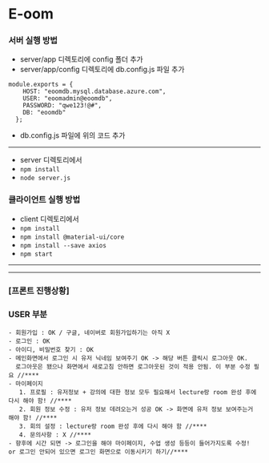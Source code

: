 # E-oom

### 서버 실행 방법
- server/app 디렉토리에 config 폴더 추가
- server/app/config 디렉토리에 db.config.js 파일 추가

```
module.exports = {
    HOST: "eoomdb.mysql.database.azure.com",
    USER: "eoomadmin@eoomdb",
    PASSWORD: "qwe123!@#",
    DB: "eoomdb"
  };
```

- db.config.js 파일에 위의 코드 추가

------
- server 디렉토리에서 
- `npm install`
- `node server.js` 

### 클라이언트 실행 방법
- client 디렉토리에서
- `npm install`
- `npm install @material-ui/core`
- `npm install --save axios`
- `npm start`

-------------
------------
### [프론트 진행상황]
### USER 부분
```
- 회원가입 : OK / 구글, 네이버로 회원가입하기는 아직 X
- 로그인 : OK
- 아이디, 비밀번호 찾기 : OK 
- 메인화면에서 로그인 시 유저 닉네임 보여주기 OK -> 해당 버튼 클릭시 로그아웃 OK. 
  로그아웃은 됐으나 화면에서 새로고침 안하면 로그아웃된 것이 적용 안됨. 이 부분 수정 필요 //****
- 마이페이지
   1. 프로필 : 유저정보 + 강의에 대한 정보 모두 필요해서 lecture랑 room 완성 후에 다시 해야 함! //****
   2. 회원 정보 수정 : 유저 정보 데려오는거 성공 OK -> 화면에 유저 정보 보여주는거 해야 함! //****
   3. 회의 설정 : lecture랑 room 완성 후에 다시 해야 함 //****
   4. 문의사항 : X //****
- 향후에 시간 되면 -> 로그인을 해야 마이페이지, 수업 생성 등등이 들어가지도록 수정! or 로그인 안되어 있으면 로그인 화면으로 이동시키기 하기//****
```
